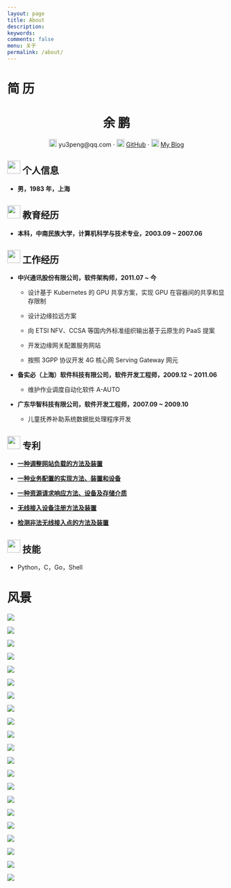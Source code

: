 ```yaml
---
layout: page
title: About
description:
keywords: 
comments: false
menu: 关于
permalink: /about/
---
```


# 简 历

 <center>
     <h1>余 鹏</h1>
     <div>
         <!--
         <span>
             <img src="/images/about/phone-solid.svg" width="18px">
             131****8833
         </span>
         ·
         -->
         <span>
             <img src="/images/about/envelope-solid.svg" width="18px">
             yu3peng@qq.com
         </span>
         ·
         <span>
             <img src="/images/about/github-brands.svg" width="18px">
             <a href="https://github.com/yu3peng">GitHub</a>
         </span>
         ·
         <span>
             <img src="/images/about/rss-solid.svg" width="18px">
             <a href="https://yu3peng.github.io">My Blog</a>
         </span>
     </div>
 </center>

## <img src="/images/about/info-circle-solid.svg" width="30px"> 个人信息

- **男，1983 年，上海**

## <img src="/images/about/graduation-cap-solid.svg" width="30px"> 教育经历

- **本科，中南民族大学，计算机科学与技术专业，2003.09 ~ 2007.06**

## <img src="/images/about/briefcase-solid.svg" width="30px"> **工作经历**

- **中兴通讯股份有限公司，软件架构师，2011.07 ~ 今**
  - 设计基于 Kubernetes 的 GPU 共享⽅案，实现 GPU 在容器间的共享和显存限制
  - 设计边缘拉远方案
  - 向 ETSI NFV、CCSA 等国内外标准组织输出基于云原生的 PaaS 提案
  - 开发边缘网关配置服务网站

  - 按照 3GPP 协议开发 4G 核心网 Serving Gateway 网元

- **备实必（上海）软件科技有限公司，软件开发工程师，2009.12 ~ 2011.06**

  - 维护作业调度自动化软件 A-AUTO

- **广东华智科技有限公司，软件开发工程师，2007.09 ~ 2009.10**

  - 儿童抚养补助系统数据批处理程序开发

## <img src="/images/about/ipr.jpg" width="30px"> 专利

- **[一种调整网站负载的方法及装置](http://epub.cnipa.gov.cn/cred/CN109005143B?8kt2YOWWXQBD=1648781983435)**

- **[一种业务配置的实现方法、装置和设备](http://epub.cnipa.gov.cn/patent/CN111865638A?8kt2YOWWXQBD=1650543953261)**

- **[一种资源请求响应方法、设备及存储介质](http://epub.cnipa.gov.cn/patent/CN110737527A)**

- **[无线接入设备注册方法及装置](http://epub.cnipa.gov.cn/patent/CN106817699A?8kt2YOWWXQBD=1650544728649)**

- **[检测非法无线接入点的方法及装置](http://epub.cnipa.gov.cn/patent/CN107708118A?8kt2YOWWXQBD=1650544870147)**

## <img src="/images/about/tools-solid.svg" width="30px"> 技能

- Python，C，Go，Shell

# 风景

![](/images/about/England-1.jpg)

![](/images/about/England-2.jpg)

![](/images/about/England-3.jpg)

![](/images/about/England-4.jpg)

![](/images/about/England-5.jpg)

![](/images/about/England-6.jpg)

![](/images/about/England-7.jpg)

![](/images/about/England-8.jpg)

![](/images/about/England-9.jpg)

![](/images/about/England-10.jpg)

![](/images/about/England-11.jpg)

![](/images/about/England-12.jpg)

![](/images/about/England-13.jpg)

![](/images/about/England-14.jpg)

![](/images/about/England-15.jpg)

![](/images/about/England-16.jpg)

![](/images/about/England-17.jpg)

![](/images/about/England-18.jpg)

![](/images/about/England-19.jpg)

![](/images/about/England-20.jpg)

![](/images/about/England-21.jpg)
